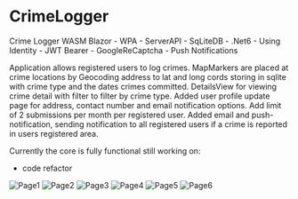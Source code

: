 
# CrimeLogger
Crime Logger WASM Blazor - WPA - ServerAPI  - SqLiteDB - .Net6 - Using Identity - JWT Bearer - GoogleReCaptcha - Push Notifications

Application allows registered users to log crimes. MapMarkers are placed at crime locations by Geocoding address to lat and long cords storing in sqlite with crime type and the dates crimes committed. DetailsView for viewing crime detail with filter to filter by crime type. Added user profile update page for address, contact number and email notification  options. Add limit of 2 submissions per month per registered user. Added email and push-notification, sending notification to all registered users if a crime is reported in users registered area. 

Currently the core is fully functional still working on:

- code refactor


![Page1](https://user-images.githubusercontent.com/85226595/147097737-ee755f81-f4cc-42e9-a485-d081b884d115.png)
![Page2](https://user-images.githubusercontent.com/85226595/142839713-ec34a701-6a34-42e2-b31a-9adf8c965162.png)
![Page3](https://user-images.githubusercontent.com/85226595/142839715-38dc4c91-bd9e-4481-89f6-cc53ad816f2b.png)
![Page4](https://user-images.githubusercontent.com/85226595/142839718-d164b3aa-47a5-4a4b-8640-7a7c93a76f2d.png)
![Page5](https://user-images.githubusercontent.com/85226595/142839725-a305dfb3-7805-420b-a82d-8d6d090689b6.png)
![Page6](https://user-images.githubusercontent.com/85226595/142839727-49e84819-06d9-4bfe-916e-45907a4eeac2.png)
